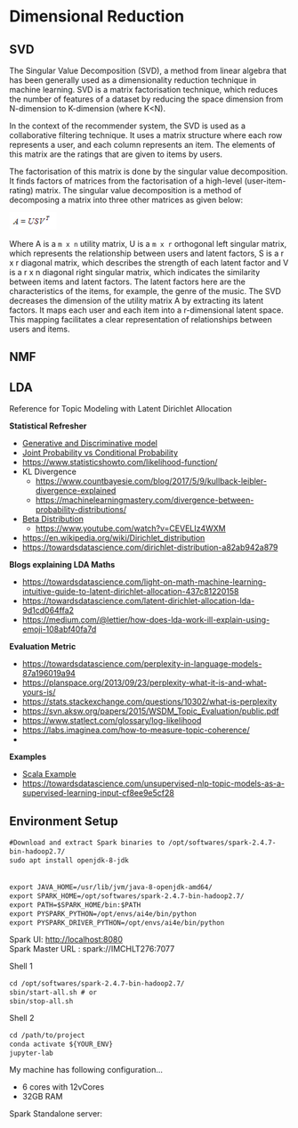 # Dimensional Reduction

## SVD

The Singular Value Decomposition (SVD), a method from linear algebra that has been generally used as a 
dimensionality reduction technique in machine learning. SVD is a matrix factorisation technique, which reduces the 
number of features of a dataset by reducing the space dimension from N-dimension to K-dimension (where K<N). 

In the context of the recommender system, the SVD is used as a collaborative filtering technique. 
It uses a matrix structure where each row represents a user, and each column represents an item. 
The elements of this matrix are the ratings that are given to items by users.

The factorisation of this matrix is done by the singular value decomposition. It finds factors of matrices from the 
factorisation of a high-level (user-item-rating) matrix. The singular value decomposition is a method of decomposing
a matrix into three other matrices as given below:

![img.png](images/svd.png)

Where A is a `m x n` utility matrix, U is a `m x r` orthogonal left singular matrix, which represents the relationship 
between users and latent factors, S is a r x r diagonal matrix, which describes the strength of each latent factor 
and V is a r x n diagonal right singular matrix, which indicates the similarity between items and latent factors. 
The latent factors here are the characteristics of the items, for example, the genre of the music. 
The SVD decreases the dimension of the utility matrix A by extracting its latent factors. It maps each user and each
item into a r-dimensional latent space. This mapping facilitates a clear representation of relationships between
users and items. 

## NMF

## LDA
Reference for Topic Modeling with  Latent Dirichlet Allocation


**Statistical Refresher**
- [Generative and Discriminative model](https://medium.com/@mlengineer/generative-and-discriminative-models-af5637a66a3)
- [Joint Probability vs Conditional Probability](https://medium.com/@mlengineer/joint-probability-vs-conditional-probability-fa2d47d95c4a)
- https://www.statisticshowto.com/likelihood-function/
- KL Divergence
    - https://www.countbayesie.com/blog/2017/5/9/kullback-leibler-divergence-explained
    - https://machinelearningmastery.com/divergence-between-probability-distributions/  
- [Beta Distribution](https://towardsdatascience.com/beta-distribution-intuition-examples-and-derivation-cf00f4db57af)
    - https://www.youtube.com/watch?v=CEVELIz4WXM
- https://en.wikipedia.org/wiki/Dirichlet_distribution
- https://towardsdatascience.com/dirichlet-distribution-a82ab942a879

**Blogs explaining LDA Maths**
- https://towardsdatascience.com/light-on-math-machine-learning-intuitive-guide-to-latent-dirichlet-allocation-437c81220158
- https://towardsdatascience.com/latent-dirichlet-allocation-lda-9d1cd064ffa2
- https://medium.com/@lettier/how-does-lda-work-ill-explain-using-emoji-108abf40fa7d

**Evaluation Metric**
- https://towardsdatascience.com/perplexity-in-language-models-87a196019a94
- https://planspace.org/2013/09/23/perplexity-what-it-is-and-what-yours-is/
- https://stats.stackexchange.com/questions/10302/what-is-perplexity
- https://svn.aksw.org/papers/2015/WSDM_Topic_Evaluation/public.pdf
- https://www.statlect.com/glossary/log-likelihood
- https://labs.imaginea.com/how-to-measure-topic-coherence/
- 
**Examples**
- [Scala Example](https://databricks-prod-cloudfront.cloud.databricks.com/public/4027ec902e239c93eaaa8714f173bcfc/3741049972324885/3783546674231782/4413065072037724/latest.html)
- https://towardsdatascience.com/unsupervised-nlp-topic-models-as-a-supervised-learning-input-cf8ee9e5cf28


## Environment Setup
```
#Download and extract Spark binaries to /opt/softwares/spark-2.4.7-bin-hadoop2.7/
sudo apt install openjdk-8-jdk


export JAVA_HOME=/usr/lib/jvm/java-8-openjdk-amd64/
export SPARK_HOME=/opt/softwares/spark-2.4.7-bin-hadoop2.7/
export PATH=$SPARK_HOME/bin:$PATH
export PYSPARK_PYTHON=/opt/envs/ai4e/bin/python
export PYSPARK_DRIVER_PYTHON=/opt/envs/ai4e/bin/python
```
Spark UI: [http://localhost:8080](http://localhost:8080)   
Spark Master URL : spark://IMCHLT276:7077

Shell 1
```
cd /opt/softwares/spark-2.4.7-bin-hadoop2.7/
sbin/start-all.sh # or
sbin/stop-all.sh
```

Shell 2
```
cd /path/to/project
conda activate ${YOUR_ENV}
jupyter-lab
```

My machine has following configuration...
- 6 cores with 12vCores
- 32GB RAM

Spark Standalone server:
